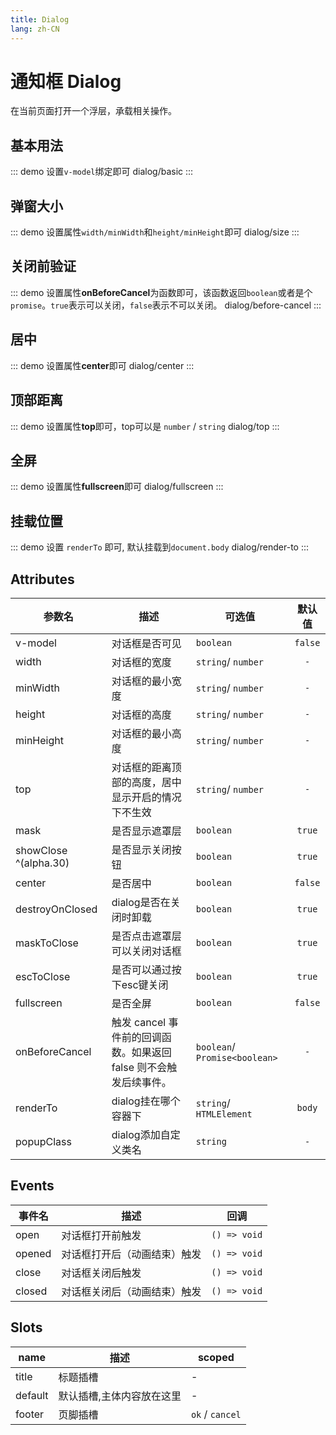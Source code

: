 ```yaml
---
title: Dialog
lang: zh-CN
---
```


# 通知框 Dialog
在当前页面打开一个浮层，承载相关操作。

## 基本用法
::: demo  设置`v-model`绑定即可
dialog/basic
:::

## 弹窗大小
::: demo 设置属性`width/minWidth`和`height/minHeight`即可
dialog/size
:::

## 关闭前验证
::: demo 设置属性**onBeforeCancel**为函数即可，该函数返回`boolean`或者是个`promise`。`true`表示可以关闭，`false`表示不可以关闭。
dialog/before-cancel
:::

## 居中
::: demo 设置属性**center**即可
dialog/center
:::

## 顶部距离
::: demo 设置属性**top**即可，top可以是 `number` / `string`
dialog/top
:::

## 全屏
::: demo 设置属性**fullscreen**即可
dialog/fullscreen
:::

## 挂载位置
::: demo 设置 `renderTo` 即可, 默认挂载到`document.body`
dialog/render-to
:::


## Attributes
|参数名|描述|可选值|默认值|
|---|---|---|:---:|
|v-model|对话框是否可见|`boolean`|`false`|
|width|对话框的宽度|`string`/ `number`  |`-`|
|minWidth|对话框的最小宽度|`string`/ `number`  |`-`|
|height|对话框的高度|`string`/ `number`  |`-`|
|minHeight|对话框的最小高度|`string`/ `number`  |`-`|
|top|对话框的距离顶部的高度，居中显示开启的情况下不生效|`string`/ `number`  |`-`|
|mask|是否显示遮罩层|`boolean`|`true`|
|showClose ^(alpha.30)|是否显示关闭按钮|`boolean`|`true`|
|center|是否居中|`boolean`|`false`|
|destroyOnClosed|dialog是否在关闭时卸载|`boolean`|`true`|
|maskToClose|是否点击遮罩层可以关闭对话框|`boolean`|`true`|
|escToClose|是否可以通过按下esc键关闭|`boolean`|`true`|
|fullscreen|是否全屏|`boolean`|`false`|
|onBeforeCancel|触发 cancel 事件前的回调函数。如果返回 false 则不会触发后续事件。|`boolean`/ `Promise<boolean>`|`-`|
|renderTo|dialog挂在哪个容器下|`string`/ `HTMLElement`|`body`|
|popupClass|dialog添加自定义类名|`string`|`-`|





## Events
|事件名|描述|回调|
|---|---|---|
|open|对话框打开前触发|`() => void`|
|opened|对话框打开后（动画结束）触发|`() => void`|
|close|对话框关闭后触发|`() => void`|
|closed|对话框关闭后（动画结束）触发|`() => void`|


## Slots
|name|描述|scoped|
|---|---|---|
|title|标题插槽|-|
|default|默认插槽,主体内容放在这里|-|
|footer|页脚插槽|`ok` / `cancel` |






